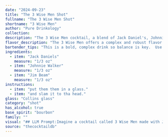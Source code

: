 ```yaml
---
date: "2024-09-23"
title: "The 3 Wise Men Shot"
fullname: "The 3 Wise Men Shot"
shortname: "3 Wise Men"
author: "Pure Drinkology"
collection:
description: "The 3 Wise Men cocktail, a blend of Jack Daniel's, Johnnie Walker, and Jim Beam, belongs to the **Whiskey Smash** family, known for its simple, straightforward combination of whiskeys. This drink likely originated in the US, a playful nod to the diverse world of whiskey, and the trio of iconic brands. "
flavor_description: "The 3 Wise Men offers a complex and robust flavor profile. The smooth, smoky notes of Jack Daniel's blend harmoniously with the rich, peaty character of Johnnie Walker. Jim Beam's sweet corn and vanilla notes add a touch of warmth and complexity, creating a balanced and satisfying cocktail. It's a bold and adventurous drink for seasoned whiskey enthusiasts. "
bartender_tips: "This is a bold, complex drink so balance is key.  Use high-quality ice to prevent watering down.  Don't overshake - a few gentle shakes will integrate the flavors without bruising the ice.  Taste after each shake and adjust the ratio to your liking.  A touch of bitters can add depth, and a lemon twist for garnish brings a fresh element.  Enjoy! "
ingredients:
  - item: "Jack Daniels"
    measure: "1/3 oz"
  - item: "Johnnie Walker"
    measure: "1/3 oz"
  - item: "Jim Beam"
    measure: "1/3 oz"
instructions:
  - item: "put them them in a glass."
  - item: "and slam it to tha head."
glass: "Collins glass"
category: "shot"
has_alcohol: true
base_spirit: "bourbon"
family: ""
visual: "## LLM Prompt:Imagine a cocktail called 3 Wise Men made with Jack Daniel's, Johnnie Walker, and Jim Beam.  Describe its appearance, focusing on:* **Color:**  Is it clear, cloudy, or layered? What shades does it display?* **Texture:** Is it smooth, oily, or viscous? Does it have any visible particles?* **Garnish:** What, if any, is used to adorn the drink?  How does the garnish complement the appearance? Your description should evoke the feeling of this unique and likely potent blend.  Make it visually enticing, highlighting its unique characteristics. "
source: "thecocktaildb"
---
```


